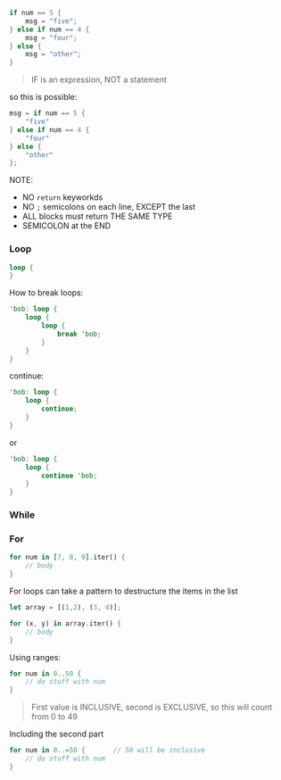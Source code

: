 ```rust
if num == 5 {
	msg = "five";
} else if num == 4 {
	msg = "four";
} else {
	msg = "other";
}
```

> IF is an expression, NOT a statement


so this is possible:

```rust
msg = if num == 5 {
	"five"
} else if num == 4 {
	"four"
} else {
	"other"
};
```


NOTE:


- NO `return` keyworkds
- NO `;` semicolons on each line, EXCEPT the last
- ALL blocks must return THE SAME TYPE
- SEMICOLON at the END

### Loop


```rust
loop {
}
```


How to break loops:

```rust
'bob: loop {
	loop {
		loop {
			break 'bob;
		}
	}
}
```


continue:

```rust
'bob: loop {
	loop {
		continue;
	}
}
```


or

```rust
'bob: loop {
	loop {
		continue 'bob;
	}
}
```


### While


### For


```rust
for num in [7, 8, 9].iter() {
	// body
}
```


For loops can take a pattern to destructure the items in the list

```rust
let array = [(1,2), (3, 4)];

for (x, y) in array.iter() {
	// body
}
```


Using ranges:

```rust
for num in 0..50 {
	// do stuff with num
}
```

> First value is INCLUSIVE, second is EXCLUSIVE, so this will count from 0 to 49


Including the second part

```rust
for num in 0..=50 {       // 50 will be inclusive
	// do stuff with num
}
```
